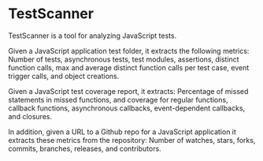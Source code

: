 TestScanner
======

TestScanner is a tool for analyzing JavaScript tests. 

Given a JavaScript application test folder, it extracts the following metrics: Number of tests, asynchronous tests, test modules, assertions, distinct function calls, max and average distinct function calls per test case, event trigger calls, and object creations.

Given a JavaScript test coverage report, it extracts: Percentage of missed statements in missed functions, and coverage for regular functions, callback functions, asynchronous callbacks, event-dependent callbacks, and closures.

In addition, given a URL to a Github repo for a JavaScript application it extracts these metrics from the repository: Number of watches, stars, forks, commits, branches, releases, and contributors.
